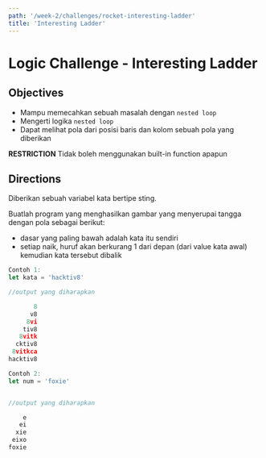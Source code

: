 ```yaml
---
path: '/week-2/challenges/rocket-interesting-ladder'
title: 'Interesting Ladder'
---
```


# Logic Challenge - Interesting Ladder

## Objectives
- Mampu memecahkan sebuah masalah dengan `nested loop`
- Mengerti logika `nested loop`
- Dapat melihat pola dari posisi baris dan kolom sebuah pola yang diberikan

**RESTRICTION**
Tidak boleh menggunakan built-in function apapun

## Directions
Diberikan sebuah variabel kata bertipe sting.

Buatlah program yang menghasilkan gambar yang menyerupai tangga dengan pola sebagai berikut:
  - dasar yang paling bawah adalah kata itu sendiri
  - setiap naik, huruf akan berkurang 1 dari depan (dari value kata awal) kemudian kata tersebut dibalik


```javascript
Contoh 1:
let kata = 'hacktiv8'

//output yang diharapkan

       8
      v8
     8vi
    tiv8
   8vitk
  cktiv8
 8vitkca
hacktiv8

Contoh 2:
let num = 'foxie'


//output yang diharapkan

    e
   ei
  xie
 eixo
foxie

```
